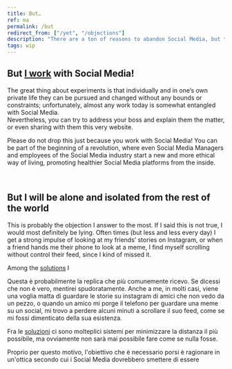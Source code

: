 ```yaml
---
title: But…
ref: ma
permalink: /but
redirect_from: ["/yet", "/objections"]
description: "There are a ton of reasons to abandon Social Media, but there are a lot of arguably equally valuable ones not to do so. Here I will go through the main ones and show how nuch they are not completely valid."
tags: wip
---
```

## But <u>I work</u> with Social Media!

The great thing about experiments is that individually and in one’s own private life they can be pursued and changed without any bounds or constraints; unfortunately, almost any work today is somewhat entangled with Social Media.  
Nevertheless, you can try to address your boss and explain them the matter, or even sharing with them this very website.

Please do not drop this just because you work with Social Media! You can be part of the beginning of a revolution, where even Social Media Managers and employees of the Social Media industry start a new and more ethical way of living, promoting healthier Social Media platforms from the inside.

<br>

## But I will be alone and isolated from the rest of the world

This is probably the objection I answer to the most. If I said this is not true, I would most definitely be lying. Often times (but less and less every day) I get a strong impulse of looking at my friends’ stories on Instagram, or when a friend hands me their phone to look at a meme, I find myself scrolling without control their feed, since I kind of missed it.

Among the [solutions](/solutions "Alternatives and Solutions") I 

Questa è probabilmente la replica che più comunemente ricevo. Se dicessi che non è vero, mentirei spudoratamente. Anche a me, in molti casi, viene una voglia matta di guardare le storie su instagram di amici che non vedo da un pezzo, o quando un amico mi porge il telefono per guardare una meme su un social, mi trovo a perdere alcuni minuti a scrollare il suo feed, come se mi fossi dimenticato della sua esistenza.

Fra le [soluzioni](/soluzioni) ci sono molteplici sistemi per minimizzare la distanza il più possibile, ma ovviamente non sarà mai possibile fare come se nulla fosse.

Proprio per questo motivo, l'obiettivo che è necessario porsi è ragionare in un'ottica secondo cui i Social Media dovrebbero smettere di essere
